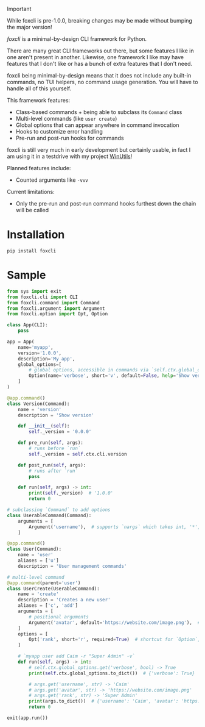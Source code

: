 > [!IMPORTANT]
> While foxcli is pre-1.0.0, breaking changes may be made without bumping the major version!

_foxcli_ is a minimal-by-design CLI framework for Python.

There are many great CLI frameworks out there, but some features I like in one aren't present in another. Likewise, one framework I like may have features that I don't like or has a bunch of extra features that I don't need.

foxcli being minimal-by-design means that it does not include any built-in commands, no TUI helpers, no command usage generation. You will have to handle all of this yourself.

This framework features:

- Class-based commands + being able to subclass its `Command` class
- Multi-level commands (like `user create`)
- Global options that can appear anywhere in command invocation
- Hooks to customize error handling
- Pre-run and post-run hooks for commands

foxcli is still very much in early development but certainly usable, in fact I am using it in a testdrive with my project [WinUtils](https://github.com/depthbomb/winutils)!

Planned features include:

- Counted arguments like `-vvv`

Current limitations:

- Only the pre-run and post-run command hooks furthest down the chain will be called

# Installation

```shell
pip install foxcli
```

# Sample

```py
from sys import exit
from foxcli.cli import CLI
from foxcli.command import Command
from foxcli.argument import Argument
from foxcli.option import Opt, Option

class App(CLI):
    pass

app = App(
    name='myapp',
    version='1.0.0',
    description='My app',
    global_options=[
        # global options, accessible in commands via `self.ctx.global_options`
        Option(name='verbose', short='v', default=False, help='Show verbose output'),
    ]
)

@app.command()
class Version(Command):
    name = 'version'
    description = 'Show version'

    def __init__(self):
        self._version = '0.0.0'

    def pre_run(self, args):
        # runs before `run`
        self._version = self.ctx.cli.version

    def post_run(self, args):
        # runs after `run`
        pass

    def run(self, args) -> int:
        print(self._version)  # '1.0.0'
        return 0

# subclassing `Command` to add options
class UserableCommand(Command):
    arguments = [
        Argument('username'),  # supports `nargs` which takes int, '*', '+', and '?'. defaults to 1, which implicitly makes it required
    ]

@app.command()
class User(Command):
    name = 'user'
    aliases = ['u']
    description = 'User management commands'

# multi-level command
@app.command(parent='user')
class UserCreate(UserableCommand):
    name = 'create'
    description = 'Creates a new user'
    aliases = ['c', 'add']
    arguments = [
        # positional arguments
        Argument('avatar', default='https://website.com/image.png'),  # supports default values
    ]
    options = [
        Opt('rank', short='r', required=True)  # shortcut for `Option`, `Arg` also exists
    ]

    # `myapp user add Caim -r "Super Admin" -v`
    def run(self, args) -> int:
        # self.ctx.global_options.get('verbose', bool) -> True
        print(self.ctx.global_options.to_dict())  # {'verbose': True}

        # args.get('username', str) -> 'Caim'
        # args.get('avatar', str) -> 'https://website.com/image.png'
        # args.get('rank', str) -> 'Super Admin'
        print(args.to_dict())  # {'username': 'Caim', 'avatar': 'https://website.com/image.png', 'rank': 'Super Admin'}
        return 0

exit(app.run())

```
